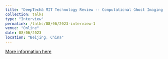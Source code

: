 ```yaml
---
title: "DeepTech& MIT Technology Review -- Computational Ghost Imaging with the Human Brain"
collection: talks
type: "Interview"
permalink: /talks/08/06/2023-interview-1
venue: "Online"
date: 08/06/2023
location: "Beijing, China"
---
```


[More information here](https://mp.weixin.qq.com/s/zZD8HOoCtSj11WR1weWR7Q)
